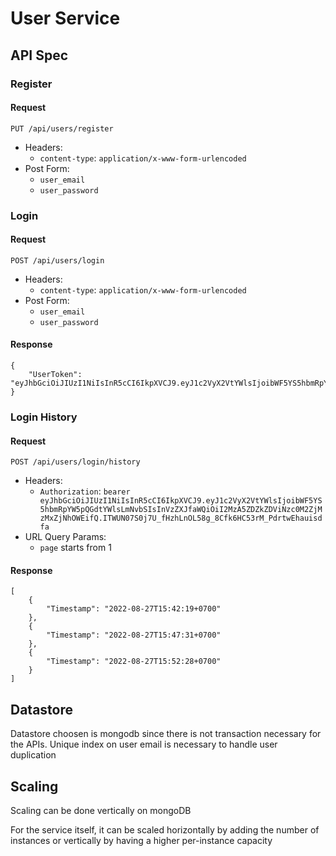# User Service

## API Spec
### Register
#### Request
`PUT /api/users/register`
- Headers:
  - `content-type`: `application/x-www-form-urlencoded`
- Post Form:
  - `user_email`
  - `user_password`

### Login
#### Request
`POST /api/users/login`
- Headers:
  - `content-type`: `application/x-www-form-urlencoded`
- Post Form:
  - `user_email`
  - `user_password`
#### Response
```
{
    "UserToken": "eyJhbGciOiJIUzI1NiIsInR5cCI6IkpXVCJ9.eyJ1c2VyX2VtYWlsIjoibWF5YS5hbmRpYW5pQGdtYWlsLmNvbSIsInVzZXJfaWQiOiI2MzA5ZDZkZDViNzc0M2ZjMzMxZjNhOWEifQ.ITWUN07S0j7U_fHzhLnOL58g_8Cfk6HC53rM_PdrtwEhauisdfa"
}
```

### Login History
#### Request
`POST /api/users/login/history`
- Headers:
  - `Authorization`: `bearer eyJhbGciOiJIUzI1NiIsInR5cCI6IkpXVCJ9.eyJ1c2VyX2VtYWlsIjoibWF5YS5hbmRpYW5pQGdtYWlsLmNvbSIsInVzZXJfaWQiOiI2MzA5ZDZkZDViNzc0M2ZjMzMxZjNhOWEifQ.ITWUN07S0j7U_fHzhLnOL58g_8Cfk6HC53rM_PdrtwEhauisdfa`
- URL Query Params:
  - `page` starts from 1
#### Response
```
[
    {
        "Timestamp": "2022-08-27T15:42:19+0700"
    },
    {
        "Timestamp": "2022-08-27T15:47:31+0700"
    },
    {
        "Timestamp": "2022-08-27T15:52:28+0700"
    }
]
```

## Datastore 
Datastore choosen is mongodb since there is not transaction necessary for the APIs. Unique index on user email is necessary to handle user duplication

## Scaling
Scaling can be done vertically on mongoDB

For the service itself, it can be scaled horizontally by adding the number of instances or vertically by having a higher per-instance capacity